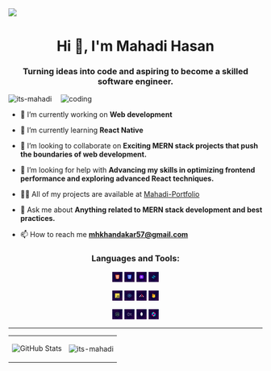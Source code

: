 <img src="https://i.ibb.co/RkfPfjr4/github-banner.png">
<h1 align="center">Hi 👋, I'm Mahadi Hasan</h1>
<h3 align="center">Turning ideas into code and aspiring to become a skilled software engineer.</h3>
<img align="right" alt="coding" width="400" src="https://cdn.dribbble.com/users/1162077/screenshots/3848914/programmer.gif">

<p align="left"> <img src="https://komarev.com/ghpvc/?username=its-mahadi&label=Profile%20views&color=0e75b6&style=flat" alt="its-mahadi" /> </p>

- 🔭 I’m currently working on **Web development**

- 🌱 I’m currently learning **React Native**

- 👯 I’m looking to collaborate on **Exciting MERN stack projects that push the boundaries of web development.**

- 🤝 I’m looking for help with **Advancing my skills in optimizing frontend performance and exploring advanced React techniques.**

- 👨‍💻 All of my projects are available at [Mahadi-Portfolio](https://mahadi-portfolio-824ywynz8-mahadis-projects-d2c215d8.vercel.app/)

- 💬 Ask me about **Anything related to MERN stack development and best practices.**

- 📫 How to reach me **mhkhandakar57@gmail.com**



<h3 align="center">Languages and Tools:</h3>
<p align="center">
  <img height="20" src="https://raw.githubusercontent.com/ProgrammingHero1/ProgrammingHero1/main/image/HTML.png" alt="HTML"/>
  <img height="20" src="https://raw.githubusercontent.com/ProgrammingHero1/ProgrammingHero1/main/image/CSS.png" alt="CSS"/>
  <img height="20" src="https://raw.githubusercontent.com/ProgrammingHero1/ProgrammingHero1/main/image/Bootstrap.png" alt="Bootstrap"/>
  <img height="20" src="https://raw.githubusercontent.com/ProgrammingHero1/ProgrammingHero1/main/image/Tailwind.png" alt="Tailwind"/>
</p>

<p align="center">
  <img height="20" src="https://raw.githubusercontent.com/ProgrammingHero1/ProgrammingHero1/main/image/JavaScript.png" alt="JavaScript"/>
  <img height="20" src="https://raw.githubusercontent.com/ProgrammingHero1/ProgrammingHero1/main/image/React.png" alt="React"/>
  <img height="20" src="https://raw.githubusercontent.com/ProgrammingHero1/ProgrammingHero1/main/image/ReactRouterDom.png" alt="React Router"/>
  <img height="20" src="https://raw.githubusercontent.com/ProgrammingHero1/ProgrammingHero1/main/image/Firebase.png" alt="Firebase"/>
</p>

<p align="center">
  <img height="20" src="https://raw.githubusercontent.com/ProgrammingHero1/ProgrammingHero1/main/image/Nodejs.png" alt="Node.js"/>
  <img height="20" src="https://raw.githubusercontent.com/ProgrammingHero1/ProgrammingHero1/main/image/Express.png" alt="Express"/>
  <img height="20" src="https://raw.githubusercontent.com/ProgrammingHero1/ProgrammingHero1/main/image/MongoDB.png" alt="MongoDB"/>
  <img height="20" src="https://raw.githubusercontent.com/ProgrammingHero1/ProgrammingHero1/main/image/JWT.png" alt="JWT"/>
</p>

---


<table>
  <tr>
    <td align="left">
      <img src="https://github-readme-stats.vercel.app/api?username=its-mahadi&show_icons=true&locale=en" alt="GitHub Stats" />
    </td>
    <td align="center">
    <p><img align="center" src="https://github-readme-stats.vercel.app/api/top-langs?username=its-mahadi&show_icons=true&locale=en&layout=compact" alt="its-mahadi" /></p>
    </td>
  </tr>
</table>
 










